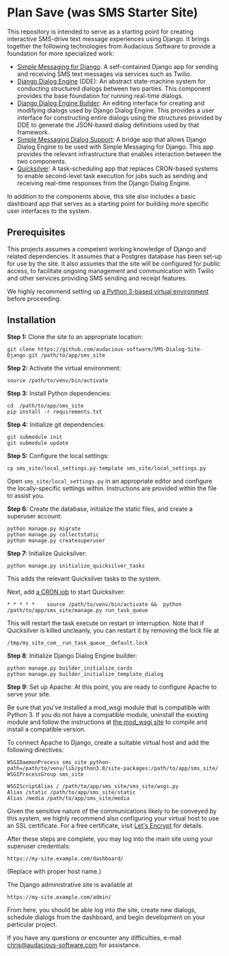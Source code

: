 # Plan Save (was SMS Starter Site)

This repository is intended to serve as a starting point for creating interactive SMS-drive text message experiences using Django. It brings together the following technologies from Audacious Software to provide a foundation for more specialized work:

* [Simple Messaging for Django](https://github.com/audacious-software/Simple-Messaging-Django): A self-contained Django app for sending and receiving SMS text messages via services such as Twilio.
* [Django Dialog Engine](https://github.com/audacious-software/Django-Dialog-Engine) (DDE): An abstract state-machine system for conducting structured dialogs between two parties. This component provides the base foundation for running real-time dialogs.
* [Django Dialog Engine Builder](https://github.com/audacious-software/Django-Dialog-Engine-Builder): An editing interface for creating and modifying dialogs used by Django Dialog Engine. This provides a user interface for constructing entire dialogs using the structures provided by DDE to generate the JSON-based dialog definitions used by that framework.
*	[Simple Messaging Dialog Support](https://github.com/audacious-software/Simple-Messaging-Dialog-Engine-Support): A bridge app that allows Django Dialog Engine to be used with Simple Messaging for Django. This app provides the relevant infrastructure that enables interaction between the two components.
*	[Quicksilver](https://github.com/audacious-software/Quicksilver-Django): A task-scheduling app that replaces CRON-based systems to enable second-level task execution for jobs such as sending and receiving real-time responses from the Django Dialog Engine.

In addition to the components above, this site also includes a basic dashboard app that serves as a starting point for building more specific user interfaces to the system.

## Prerequisites

This projects assumes a competent working knowledge of Django and related dependencies. It assumes that a Postgres database has been set-up for use by the site. It also assumes that the site will be configured for public access, to facilitate ongoing management and communication with Twilio and other services providing SMS sending and receipt features.

We highly recommend setting up [a Python 3-based virtual environment](https://docs.python.org/3/library/venv.html) before proceeding.

## Installation

**Step 1:** Clone the site to an appropriate location:

    git clone https://github.com/audacious-software/SMS-Dialog-Site-Django.git /path/to/app/sms_site

**Step 2:** Activate the virtual environment:

    source /path/to/venv/bin/activate

**Step 3:** Install Python dependencies:

    cd  /path/to/app/sms_site
    pip install -r requirements.txt

**Step 4:** Initialize git dependencies:

    git submodule init
    git submodule update

**Step 5:** Configure the local settings:

    cp sms_site/local_settings.py-template sms_site/local_settings.py

Open `sms_site/local_settings.py` in an appropriate editor and configure the locally-specific settings within. Instructions are provided within the file to assist you.

**Step 6:** Create the database, initialize the static files, and create a superuser account:

    python manage.py migrate
    python manage.py collectstatic
    python manage.py createsuperuser

**Step 7:** Initialize Quicksilver:

    python manage.py initialize_quicksilver_tasks

This adds the relevant Quicksilver tasks to the system.

Next, add [a CRON job](https://opensource.com/article/17/11/how-use-cron-linux) to start Quicksilver:

    * * * * *    source /path/to/venv/bin/activate &&  python /path/to/app/sms_site/manage.py run_task_queue

This will restart the task execute on restart or interruption. Note that if Quicksilver is killed uncleanly, you can restart it by removing the lock file at

    /tmp/my_site_com__run_task_queue__default.lock

**Step 8**: Initialize Django Dialog Engine builder:

    python manage.py builder_initialize_cards
    python manage.py builder_initialize_template_dialog

**Step 9:** Set up Apache: At this point, you are ready to configure Apache to serve your site. 

Be sure that you've installed a mod_wsgi module that is compatible with Python 3. If you do not have a compatible module, uninstall the existing module and follow the instructions at [the mod_wsgi site](https://pypi.org/project/mod-wsgi/) to compile and install a compatible version.

To connect Apache to Django, create a suitable virtual host and add the following directives:

    WSGIDaemonProcess sms_site python-path=/path/to/venv/lib/python3.8/site-packages:/path/to/app/sms_site/
    WSGIProcessGroup sms_site
    
    WSGIScriptAlias / /path/to/app/sms_site/sms_site/wsgi.py
    Alias /static /path/to/app/sms_site/static
    Alias /media /path/to/app/sms_site/media

Given the sensitive nature of the communications likely to be conveyed by this system, we highly recommend also configuring your virtual host to use an SSL certificate. For a free certificate, visit [Let's Encrypt](https://letsencrypt.org/) for details.

After these steps are complete, you may log into the main site using your superuser credentials:

    https://my-site.example.com/dashboard/

(Replace with proper host name.)

The Django administrative site is available at

    https://my-site.example.com/admin/

From here, you should be able log into the site, create new dialogs, schedule dialogs from the dashboard, and begin development on your particular project.

If you have any questions or encounter any difficulties, e-mail [chris@audacious-software.com](mailto:chris@audacious-software.com) for assistance.






